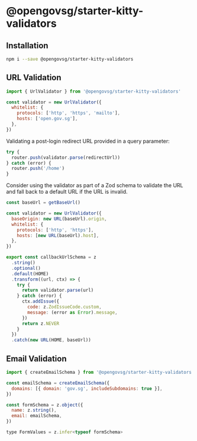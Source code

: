 # @opengovsg/starter-kitty-validators

## Installation

```bash
npm i --save @opengovsg/starter-kitty-validators
```

## URL Validation

```javascript
import { UrlValidator } from '@opengovsg/starter-kitty-validators'

const validator = new UrlValidator({
  whitelist: {
    protocols: ['http', 'https', 'mailto'],
    hosts: ['open.gov.sg'],
  },
})
```

Validating a post-login redirect URL provided in a query parameter:

```javascript
try {
  router.push(validator.parse(redirectUrl))
} catch (error) {
  router.push('/home')
}
```

Consider using the validator as part of a Zod schema to validate the URL and fall back to a default URL if the URL is invalid.

```javascript
const baseUrl = getBaseUrl()

const validator = new UrlValidator({
  baseOrigin: new URL(baseUrl).origin,
  whitelist: {
    protocols: ['http', 'https'],
    hosts: [new URL(baseUrl).host],
  },
})

export const callbackUrlSchema = z
  .string()
  .optional()
  .default(HOME)
  .transform((url, ctx) => {
    try {
      return validator.parse(url)
    } catch (error) {
      ctx.addIssue({
        code: z.ZodIssueCode.custom,
        message: (error as Error).message,
      })
      return z.NEVER
    }
  })
  .catch(new URL(HOME, baseUrl))
```

## Email Validation

```javascript
import { createEmailSchema } from '@opengovsg/starter-kitty-validators'

const emailSchema = createEmailSchema({
  domains: [{ domain: 'gov.sg', includeSubdomains: true }],
})

const formSchema = z.object({
  name: z.string(),
  email: emailSchema,
})

type FormValues = z.infer<typeof formSchema>
```
